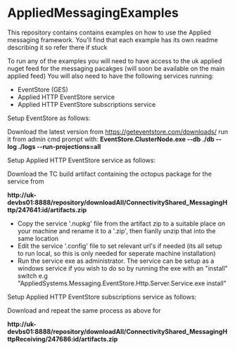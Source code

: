 # AppliedMessagingExamples

This repository contains contains examples on how to use the Applied messaging framework. You'll find that each example has its own readme describing it so refer there if stuck

To run any of the examples you will need to have access to the uk applied nuget feed for the messaging pacakges (will soon be available on the main applied feed)
You will also need to have the following services running:

- EventStore (GES)
- Applied HTTP EventStore service
- Applied HTTP EventStore subscriptions service

Setup EventStore as follows:

Download the latest version from https://geteventstore.com/downloads/
run it from admin cmd prompt with: 
<b>EventStore.ClusterNode.exe --db ./db --log ./logs --run-projections=all</b>

Setup Applied HTTP EventStore service as follows:

Download the TC build artifact containing the octopus package for the service from 

<b>http://uk-devbs01:8888/repository/downloadAll/ConnectivityShared_MessagingHttp/247641:id/artifacts.zip</b>

- Copy the service '.nupkg' file from the artifact zip to a suitable place on your machine and rename it to a '.zip', then fianlly unzip that into the same location
 - Edit the service '.config' file to set relevant url's if needed (its all setup to run local, so this is only needed for seperate machine installation)
 - Run the service exe as administrator. The service can be setup as a windows service if you wish to do so by running the exe with an "install" switch e.g "AppliedSystems.Messaging.EventStore.Http.Server.Service.exe install"

Setup Applied HTTP EventStore subscriptions service as follows:

Download and repeat the same process as above for 

<b>http://uk-devbs01:8888/repository/downloadAll/ConnectivityShared_MessagingHttpReceiving/247686:id/artifacts.zip</b>


